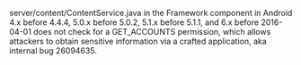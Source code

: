 server/content/ContentService.java in the Framework component in Android 4.x before 4.4.4, 5.0.x before 5.0.2, 5.1.x before 5.1.1, and 6.x before 2016-04-01 does not check for a GET_ACCOUNTS permission, which allows attackers to obtain sensitive information via a crafted application, aka internal bug 26094635.